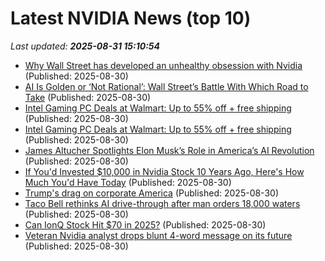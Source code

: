 # Latest NVIDIA News (top 10)
_Last updated: **2025-08-31 15:10:54**_

- [Why Wall Street has developed an unhealthy obsession with Nvidia](https://biztoc.com/x/e4c15016dca1a753) (Published: 2025-08-30)
- [AI Is Golden or ‘Not Rational’: Wall Street’s Battle With Which Road to Take](https://gizmodo.com/ai-bubble-debate-nvidia-2000650997) (Published: 2025-08-30)
- [Intel Gaming PC Deals at Walmart: Up to 55% off + free shipping](https://www.dealnews.com/Intel-Gaming-PC-Deals-at-Walmart-Up-to-55-off-free-shipping/21763603.html) (Published: 2025-08-30)
- [Intel Gaming PC Deals at Walmart: Up to 55% off + free shipping](https://www.dealnews.com/Intel-Gaming-PC-Deals-at-Walmart-Up-to-55-off-free-shipping/21763603.html) (Published: 2025-08-30)
- [James Altucher Spotlights Elon Musk’s Role in America’s AI Revolution](https://www.globenewswire.com/news-release/2025/08/30/3141877/0/en/James-Altucher-Spotlights-Elon-Musk-s-Role-in-America-s-AI-Revolution.html) (Published: 2025-08-30)
- [If You'd Invested $10,000 in Nvidia Stock 10 Years Ago, Here's How Much You'd Have Today](https://biztoc.com/x/3d63d9ee5c8cab8d) (Published: 2025-08-30)
- [Trump's drag on corporate America](https://biztoc.com/x/1df9f565be45caca) (Published: 2025-08-30)
- [Taco Bell rethinks AI drive-through after man orders 18,000 waters](https://freerepublic.com/focus/f-chat/4337632/posts) (Published: 2025-08-30)
- [Can IonQ Stock Hit $70 in 2025?](https://www.barchart.com/story/news/34504721/can-ionq-stock-hit-70-in-2025) (Published: 2025-08-30)
- [Veteran Nvidia analyst drops blunt 4-word message on its future](https://biztoc.com/x/4c54c6c7f748edbd) (Published: 2025-08-30)
